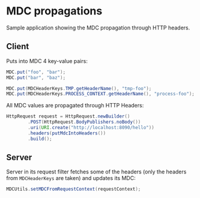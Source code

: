 # MDC propagations

Sample application showing the MDC propagation through HTTP headers.

## Client

Puts into MDC 4 key-value pairs:
```java
MDC.put("foo", "bar");
MDC.put("bar", "baz");

MDC.put(MDCHeaderKeys.TMP.getHeaderName(), "tmp-foo");
MDC.put(MDCHeaderKeys.PROCESS_CONTEXT.getHeaderName(), "process-foo");
```

All MDC values are propagated through HTTP Headers:
```java
HttpRequest request = HttpRequest.newBuilder()
        .POST(HttpRequest.BodyPublishers.noBody())
        .uri(URI.create("http://localhost:8090/hello"))
        .headers(putMdcIntoHeaders())
        .build();
```

## Server

Server in its request filter fetches some of the headers (only the headers from `MDCHeaderKeys` are taken) and updates
its MDC:
```java
MDCUtils.setMDCFromRequestContext(requestContext);
```
